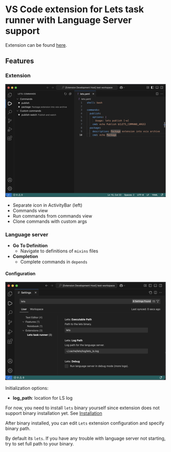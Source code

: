 # VS Code extension for Lets task runner with Language Server support

Extension can be found [here](https://marketplace.visualstudio.com/items?itemName=kindritskyimax.vscode-lets).

## Features

### Extension

![](./docs/images/vscode-commands.png)

- Separate icon in ActivityBar (left)
- Commands view
- Run commands from commands view
- Clone commands with custom args

### Language server

- **Go To Definition**
  - Navigate to definitions of `mixins` files
- **Completion**
  - Complete commands in `depends`

#### Configuration

![vscode settings](./docs/images/vscode-settings.png)

Initialization options:

- **log_path**: location for LS log

For now, you need to install `lets` binary yourself since extension does not support binary installation yet. See [Installation](#installation)

After binary installed, you can edit `Lets` extension configuration and specify binary path.

By default its `lets`. If you have any trouble with language server not starting, try to set full path to your binary.
